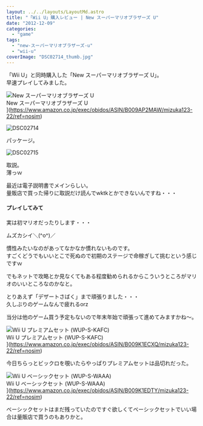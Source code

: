 ```yaml
---
layout: ../../layouts/LayoutMd.astro
title: "「Wii U」購入レビュー | New スーパーマリオブラザーズ U"
date: "2012-12-09"
categories: 
  - "game"
tags: 
  - "new-スーパーマリオブラザーズ-u"
  - "wii-u"
coverImage: "DSC02714_thumb.jpg"
---
```


「Wii U」と同時購入した「New スーパーマリオブラザーズ U」。  
早速プレイしてみました。

![New スーパーマリオブラザーズ U](/archive/images/51McETwqh8L._SL160_.jpg)  
New スーパーマリオブラザーズ U  
](https://www.amazon.co.jp/exec/obidos/ASIN/B009AP2MAW/mizuka123-22/ref=nosim)

![DSC02714](/archive/images/DSC02714_thumb.jpg "DSC02714")


パッケージ。

![DSC02715](/archive/images/DSC02715_thumb.jpg "DSC02715")


取説。  
薄っｗ

最近は電子説明書でメインらしい。  
量販店で買った帰りに取説だけ読んでwktkとかできないんですね・・・

#### プレイしてみて

実は初マリオだったりします・・・

ムズカシイ＼(^o^)／

慣性みたいなのがあってなかなか慣れないものです。  
すごくどうでもいいとこで死ぬので初期のステージで命稼ぎして挑むという感じですｗ

でもネットで攻略とか見なくてもある程度勧められるからこういうところがマリオのいいところなのかなと。

とりあえず「デザートさばく」まで頑張りました・・・  
久しぶりのゲームなんで疲れるorz

当分は他のゲーム買う予定もないので年末年始で頑張って進めてみますかね～。

![Wii U プレミアムセット (WUP-S-KAFC)](/archive/images/416M011NOXL._SL160_.jpg)  
Wii U プレミアムセット (WUP-S-KAFC)  
](https://www.amazon.co.jp/exec/obidos/ASIN/B009K1ECXQ/mizuka123-22/ref=nosim)

今日ちらっとビックロを覗いたらやっぱりプレミアムセットは品切れだった。

![Wii U ベーシックセット (WUP-S-WAAA)](/archive/images/41ubuTMUhDL._SL160_.jpg)  
Wii U ベーシックセット (WUP-S-WAAA)  
](https://www.amazon.co.jp/exec/obidos/ASIN/B009K1EDTY/mizuka123-22/ref=nosim)

ベーシックセットはまだ残っていたのですぐ欲しくてベーシックセットでいい場合は量販店で買うのもありかと。
